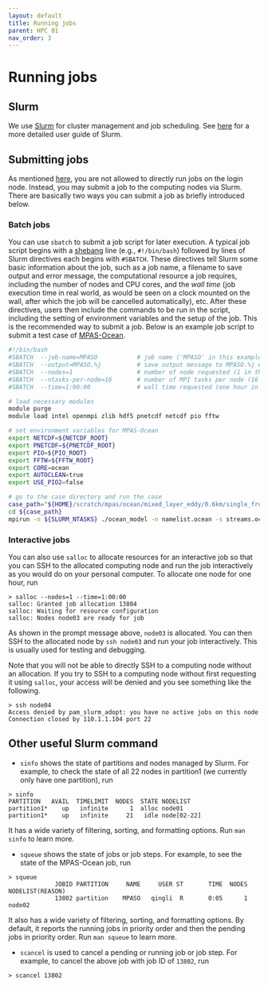 ```yaml
---
layout: default
title: Running jobs
parent: HPC 01
nav_order: 3
---
```


# Running jobs

## Slurm

We use [Slurm](https://slurm.schedmd.com) for cluster management and job scheduling. See [here](https://slurm.schedmd.com/quickstart.html) for a more detailed user guide of Slurm.

## Submitting jobs

As mentioned [here](connecting.html#note), you are not allowed to directly run jobs on the login node. Instead, you may submit a job to the computing nodes via Slurm. There are basically two ways you can submit a job as briefly introduced below.

### Batch jobs

You can use `sbatch` to submit a job script for later execution. A typical job script begins with a [shebang](https://en.wikipedia.org/wiki/Shebang_%28Unix%299) line (e.g., `#!/bin/bash`) followed by lines of Slurm directives each begins with `#SBATCH`. These directives tell Slurm some basic information about the job, such as a job name, a filename to save output and error message, the computational resource a job requires, including the number of nodes and CPU cores, and the *wall time* (job execution time in real world, as would be seen on a clock mounted on the wall, after which the job will be cancelled automatically), etc. After these directives, users then include the commands to be run in the script, including the setting of environment variables and the setup of the job. This is the recommended way to submit a job. Below is an example job script to submit a test case of [MPAS-Ocean](https://mpas-dev.github.io/ocean/ocean.html).

```bash
#!/bin/bash
#SBATCH  --job-name=MPASO           # job name ('MPASO' in this example)
#SBATCH  --output=MPASO.%j          # save output message to MPASO.%j where %j is the job ID assigned by Slurm
#SBATCH  --nodes=1                  # number of node requested (1 in this example)
#SBATCH  --ntasks-per-node=16       # number of MPI tasks per node (16 in this example)
#SBATCH  --time=1:00:00             # wall time requested (one hour in this example)

# load necessary modules
module purge
module load intel openmpi zlib hdf5 pnetcdf netcdf pio fftw

# set environment variables for MPAS-Ocean
export NETCDF=${NETCDF_ROOT}
export PNETCDF=${PNETCDF_ROOT}
export PIO=${PIO_ROOT}
export FFTW=${FFTW_ROOT}
export CORE=ocean
export AUTOCLEAN=true
export USE_PIO2=false

# go to the case directory and run the case
case_path="${HOME}/scratch/mpas/ocean/mixed_layer_eddy/0.6km/single_front/forward"
cd ${case_path}
mpirun -n ${SLURM_NTASKS} ./ocean_model -n namelist.ocean -s streams.ocean

```

### Interactive jobs
You can also use `salloc` to allocate resources for an interactive job so that you can SSH to the allocated computing node and run the job interactively as you would do on your personal computer. To allocate one node for one hour, run
```
> salloc --nodes=1 --time=1:00:00
salloc: Granted job allocation 13804
salloc: Waiting for resource configuration
salloc: Nodes node03 are ready for job
```
As shown in the prompt message above, `node03` is allocated. You can then SSH to the allocated node by `ssh node03` and run your job interactively. This is usually used for testing and debugging.

Note that you will not be able to directly SSH to a computing node without an allocation. If you try to SSH to a computing node without first requesting it using `salloc`, your access will be denied and you see something like the following.
```
> ssh node04
Access denied by pam_slurm_adopt: you have no active jobs on this node
Connection closed by 110.1.1.104 port 22
```


## Other useful Slurm command

* `sinfo` shows the state of partitions and nodes managed by Slurm. For example, to check the state of all 22 nodes in partition1 (we currently only have one partition), run

```
> sinfo
PARTITION   AVAIL  TIMELIMIT  NODES  STATE NODELIST
partition1*    up   infinite      1  alloc node01
partition1*    up   infinite     21   idle node[02-22]
```
It has a wide variety of filtering, sorting, and formatting options. Run `man sinfo` to learn more.

* `squeue` shows the state of jobs or job steps. For example, to see the state of the MPAS-Ocean job, run

```
> squeue
             JOBID PARTITION     NAME     USER ST       TIME  NODES NODELIST(REASON)
             13802 partition    MPASO   qingli  R       0:05      1 node02
```
It also has a wide variety of filtering, sorting, and formatting options. By default, it reports the running jobs in priority order and then the pending jobs in priority order. Run `man squeue` to learn more.


* `scancel` is used to cancel a pending or running job or job step. For example, to cancel the above job with job ID of `13802`, run

```
> scancel 13802
```


